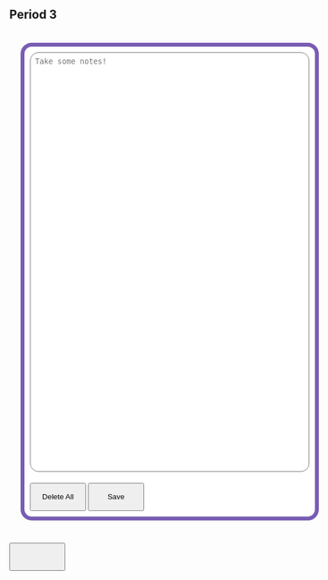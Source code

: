 <html>
<body>
   <h2>Period 3</h2>
   <style>
      .box {
         width: 500px;
         background-color: white;
         padding: 10px;
         margin: 20px;
         border: 7.5px #795db3 solid;
         border-radius: 20px;
         float: left;
         color: black;
      }
      .input{
         width: 500px;
         resize: none;
         height: 750px;
         border-radius: 15px;
         padding: 0.5rem;
      }
      .button{
         width: 100px;
         height: 50px;
         margin-top: 20px;
      }

   </style>
   <body>
      <div type="text" class="box" id="box">
         <textarea class="input" placeholder="Take some notes!" id="input2" onchange="bad_words()"></textarea>
      <button onclick="del_data()" id="delete" class="button">Delete All</button>
      <button onclick="save_data()" id="save" class="button">Save</button>
      </div>
      <button placeholder="Click me to see word count!" onclick="countWords()" onclick="save_data()" id="count" class="button"></button>
   </body>
   <script>
      function save_data() {
      let data = document.getElementById("input2").value.split(" ");
      localStorage.setItem("b", JSON.stringify(data))
    } 
   document.getElementById("input2").value = JSON.parse(localStorage.getItem("b")).join(" ")
   function del_data(){
      let mt = [];
      localStorage.setItem("b", JSON.stringify(mt))
      document.getElementById("input2").value = ""
   }
   function bad_words(){
      let user_input_el = document.getElementById("input2")
      let user_input = user_input_el.value
      if (user_input.includes("fuck") || user_input.includes("shit") || user_input.includes("bitch") || user_input.includes("dick")  || user_input.includes("pp") || user_input.includes("hell") || user_input.includes("ass") || user_input.includes("bad")){
         alert("That is a bad word, the entire text will be deleted.")
         user_input_el.value = ""
      }
   }
   function countWords() {
   const textArea = document.getElementById("input2");
   const text = textArea.value.trim();
   let wordCount = 0;
   for (let i = 0; i < text.length; i++) {
     if (text.charAt(i) !== " " && (i === text.length - 1 || text.charAt(i + 1) === " ")) {
       wordCount++;
     }
   }
   const countBox = document.getElementById("count");
   countBox.textContent = wordCount;
   }
   </script>
</body>
</html>